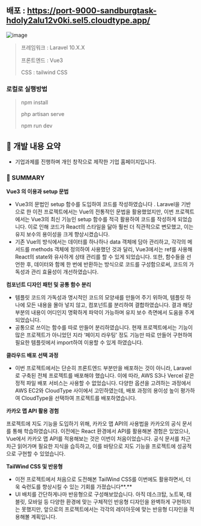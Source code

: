 ## 배포 : https://port-9000-sandburgtask-hdoly2alu12v0ki.sel5.cloudtype.app/

![image](https://github.com/MUYEONKIM/sandburgtask/assets/114132468/b77402d0-c8c9-4256-966a-d33de1cb32bc)

>프레임워크 : Laravel 10.X.X
>
>프론트엔드 : Vue3
>
>CSS : tailwind CSS

### 로컬로 실행방법

>npm install
>
>php artisan serve
>
>npm run dev

## 📙 **개발 내용 요약**

- 기업과제를 진행하며 개인 창작으로 제작한 기업 홈페이지입니다.

### 🔧 SUMMARY

**Vue3 의 이용과 setup 문법**

- Vue3의 문법인 setup 함수를 도입하여 코드를 작성하였습니다 . Laravel을 기반으로 한 이전 프로젝트에서는 Vue의 전통적인 문법을 활용했었지만, 이번 프로젝트에서는 Vue3의 최신 기능인 setup 함수를 적극 활용하여 코드를 작성하게 되었습니다. 이로 인해 코드가 React의 스타일을 닮아 훨씬 더 직관적으로 변모했고, 이는 유지 보수의 용이성을 크게 향상시켰습니다.
- 기존 Vue의 방식에서는 데이터를 하나하나 data 객체에 담아 관리하고, 각각의 메서드를 methods 객체에 정의하여 사용했던 것과 달리, Vue3에서는 ref를 사용해 React의 state와 유사하게 상태 관리를 할 수 있게 되었습니다. 또한, 함수들을 선언한 후, 데이터와 함께 한 번에 반환하는 방식으로 코드를 구성함으로써, 코드의 가독성과 관리 효율성이 개선하였습니다.

**컴포넌트 디자인 패턴 및 공통 함수 분리**

- 템플릿 코드의 가독성과 명시적인 코드의 모양새를 만들어 주기 위하여, 템플릿 하나에 모든 내용을 몰아 넣지 않고, 컴포넌트를 분리하여 결합하였습니다. 결과 해당 부분의 내용이 어디인지 명확하게 파악이 가능하며 유지 보수 측면에서 도움을 주게 되었습니다.
- 공통으로 쓰이는 함수를 따로 만들어 분리하였습니다. 현재 프로젝트에서는 기능이 많은 프로젝트가 아니었던 지라 ‘페이지 라우팅’ 정도 기능만 따로 만들어 구현하여 필요한 템플릿에서 import하여 이용할 수 있게 하였습니다.

**클라우드 배포 선택 과정**

- 이번 프로젝트에서는 단순히 프론트엔드 부분만을 배포하는 것이 아니라, Laravel로 구축된 전체 프로젝트를 배포해야 했습니다. 이에 따라, AWS S3나 Vercel 같은 정적 파일 배포 서비스는 사용할 수 없었습니다. 다양한 옵션을 고려하는 과정에서 AWS EC2와 CloudType 사이에서 고민하였는데, 배포 과정의 용이성 높이 평가하여 CloudType을 선택하여 프로젝트를 배포하였습니다.

**카카오 맵 API 활용 경험**

프로젝트에 지도 기능을 도입하기 위해, 카카오 맵 API의 사용법을 카카오의 공식 문서를 통해 학습하였습니다. 이전에는 React 환경에서 API를 활용해본 경험은 있었으나, Vue에서 카카오 맵 API를 적용해보는 것은 이번이 처음이었습니다. 공식 문서를 차근차근 읽어가며 필요한 지식을 습득하고, 이를 바탕으로 지도 기능을 프로젝트에 성공적으로 구현할 수 있었습니다.

**TailWind CSS 및 반응형**

- 이전 프로젝트에서 처음으로 도전해본 TailWind CSS를 이번에도 활용하면서, 더욱 숙련도를 향상시킬 수 있는 기회를 가졌습니다**.**
- UI 배치를 간단하게나마 반응형으로 구성해보았습니다. 아직 데스크탑, 노트북, 태블릿, 모바일 등 다양한 환경에 맞는 구체적인 반응형 디자인을 완벽하게 구현하지는 못했지만, 앞으로의 프로젝트에서는 각각의 레이아웃에 맞는 반응형 디자인을 적용해볼 계획입니다.

